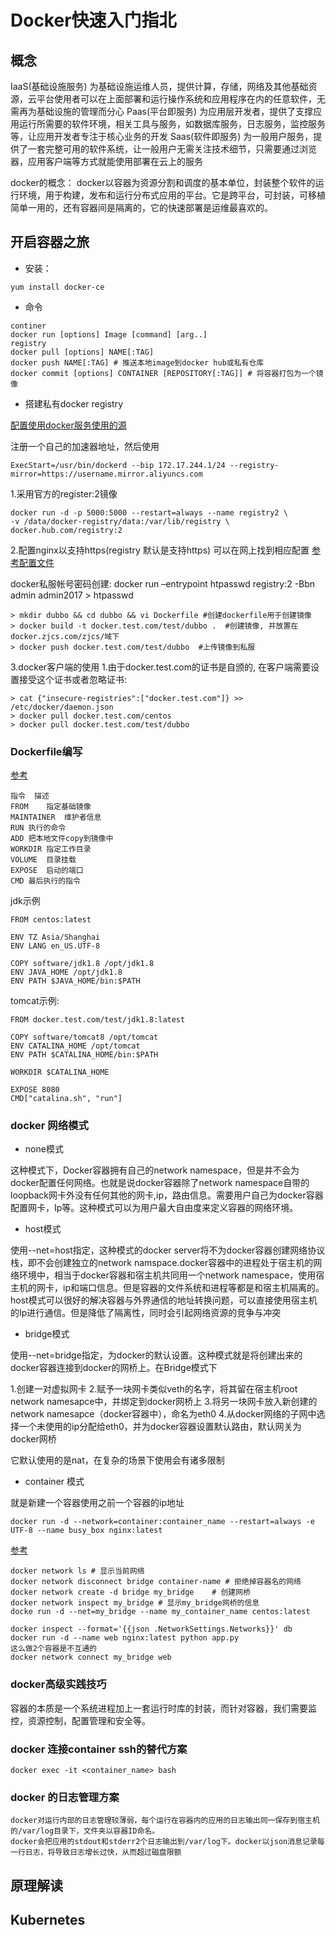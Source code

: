 # Docker快速入门指北

## 概念
IaaS(基础设施服务)
	为基础设施运维人员，提供计算，存储，网络及其他基础资源，云平台使用者可以在上面部署和运行操作系统和应用程序在内的任意软件，无需再为基础设施的管理而分心
Paas(平台即服务)
	为应用层开发者，提供了支撑应用运行所需要的软件环境，相关工具与服务，如数据库服务，日志服务，监控服务等，让应用开发者专注于核心业务的开发
Saas(软件即服务)
	为一般用户服务，提供了一套完整可用的软件系统，让一般用户无需关注技术细节，只需要通过浏览器，应用客户端等方式就能使用部署在云上的服务

docker的概念：
	docker以容器为资源分割和调度的基本单位，封装整个软件的运行环境，用于构建，发布和运行分布式应用的平台。它是跨平台，可封装，可移植简单一用的，还有容器间是隔离的，它的快速部署是运维最喜欢的。

## 开启容器之旅

- 安装：

```
yum install docker-ce 
```

- 命令

```
continer
docker run [options] Image [command] [arg..]
registry
docker pull [options] NAME[:TAG]
docker push NAME[:TAG] # 推送本地image到docker hub或私有仓库
docker commit [options] CONTAINER [REPOSITORY[:TAG]] # 将容器打包为一个镜像
```
- 搭建私有docker registry

[配置使用docker服务使用的源](https://yq.aliyun.com/articles/29941)

注册一个自己的加速器地址，然后使用
```
ExecStart=/usr/bin/dockerd --bip 172.17.244.1/24 --registry-mirror=https://username.mirror.aliyuncs.com
```

1.采用官方的register:2镜像
```
docker run -d -p 5000:5000 --restart=always --name registry2 \
-v /data/docker-registry/data:/var/lib/registry \
docker.hub.com/registry:2
```
2.配置nginx以支持https(registry 默认是支持https)
可以在网上找到相应配置
[参考配置文件](https://www.hafang.top/scripts/docker-registry.conf)

docker私服帐号密码创建:
docker run –entrypoint htpasswd registry:2 -Bbn admin admin2017 > htpasswd

```
> mkdir dubbo && cd dubbo && vi Dockerfile #创建dockerfile用于创建镜像
> docker build -t docker.test.com/test/dubbo .  #创建镜像, 并放置在docker.zjcs.com/zjcs/域下
> docker push docker.test.com/test/dubbo  #上传镜像到私服
```

3.docker客户端的使用
1.由于docker.test.com的证书是自颁的, 在客户端需要设置接受这个证书或者忽略证书:
```
> cat {"insecure-registries":["docker.test.com"]} >> /etc/docker/daemon.json
> docker pull docker.test.com/centos
> docker pull docker.test.com/test/dubbo
```

### Dockerfile编写
[参考](https://blog.ansheng.me/article/docker-quick-start-guide)

```
指令	描述
FROM	指定基础镜像
MAINTAINER	维护者信息
RUN	执行的命令
ADD	把本地文件copy到镜像中
WORKDIR	指定工作目录
VOLUME	目录挂载
EXPOSE	启动的端口
CMD	最后执行的指令
```

jdk示例
```
FROM centos:latest

ENV TZ Asia/Shanghai
ENV LANG en_US.UTF-8

COPY software/jdk1.8 /opt/jdk1.8
ENV JAVA_HOME /opt/jdk1.8
ENV PATH $JAVA_HOME/bin:$PATH
```

tomcat示例:
```
FROM docker.test.com/test/jdk1.8:latest

COPY software/tomcat8 /opt/tomcat
ENV CATALINA_HOME /opt/tomcat
ENV PATH $CATALINA_HOME/bin:$PATH

WORKDIR $CATALINA_HOME

EXPOSE 8080
CMD["catalina.sh", "run"]
```

### docker 网络模式

* none模式

这种模式下，Docker容器拥有自己的network namespace，但是并不会为 docker配置任何网络。也就是说docker容器除了network namespace自带的loopback网卡外没有任何其他的网卡,ip，路由信息。需要用户自己为docker容器配置网卡，Ip等。这种模式可以为用户最大自由度来定义容器的网络环境。

* host模式

使用--net=host指定，这种模式的docker server将不为docker容器创建网络协议栈，即不会创建独立的network namspace.docker容器中的进程处于宿主机的网络环境中，相当于docker容器和宿主机共同用一个network namespace，使用宿主机的网卡，ip和端口信息。但是容器的文件系统和进程等都是和宿主机隔离的。host模式可以很好的解决容器与外界通信的地址转换问题，可以直接使用宿主机的Ip进行通信。但是降低了隔离性，同时会引起网络资源的竞争与冲突

* bridge模式

使用--net=bridge指定，为docker的默认设置。这种模式就是将创建出来的docker容器连接到docker的网桥上。在Bridge模式下

1.创建一对虚拟网卡
2.赋予一块网卡类似veth的名字，将其留在宿主机root network namesapce中，并绑定到docker网桥上
3.将另一块网卡放入新创建的network namesapce（docker容器中），命名为eth0
4.从docker网络的子网中选择一个未使用的ip分配给eth0，并为docker容器设置默认路由，默认网关为docker网桥

它默认使用的是nat，在复杂的场景下使用会有诸多限制


* container 模式

就是新建一个容器使用之前一个容器的ip地址
```
docker run -d --network=container:container_name --restart=always -e UTF-8 --name busy_box nginx:latest
```

[参考](https://docs.docker.com/engine/tutorials/networkingcontainers/#create-your-own-bridge-network)

```
docker network ls # 显示当前网络
docker network disconnect bridge container-name # 拒绝掉容器名的网络
docker network create -d bridge my_bridge	 # 创建网桥
docker network inspect my_bridge # 显示my_bridge网桥的信息
docke run -d --net=my_bridge --name my_container_name centos:latest

docker inspect --format='{{json .NetworkSettings.Networks}}' db
docker run -d --name web nginx:latest python app.py
这么做2个容器是不互通的
docker network connect my_bridge web
```


### docker高级实践技巧


容器的本质是一个系统进程加上一套运行时库的封装，而针对容器，我们需要监控，资源控制，配置管理和安全等。

### docker 连接container ssh的替代方案

```
docker exec -it <container_name> bash 
```

### docker 的日志管理方案

```
docker对运行内部的日志管理较薄弱，每个运行在容器内的应用的日志输出同一保存到宿主机的/var/log目录下，文件夹以容器ID命名。
docker会把应用的stdout和stderr2个日志输出到/var/log下。docker以json消息记录每一行日志，将导致日志增长过快，从而超过磁盘限额
```

## 原理解读


## Kubernetes